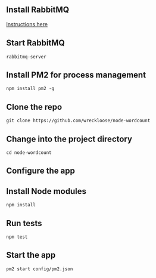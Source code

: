 
## Install RabbitMQ
[Instructions here](http://www.rabbitmq.com/download.html)

## Start RabbitMQ
`rabbitmq-server`

## Install PM2 for process management
`npm install pm2 -g`

## Clone the repo
`git clone https://github.com/wreckloose/node-wordcount`

## Change into the project directory
`cd node-wordcount`

## Configure the app

## Install Node modules
`npm install`

## Run tests
`npm test`

## Start the app
`pm2 start config/pm2.json`

